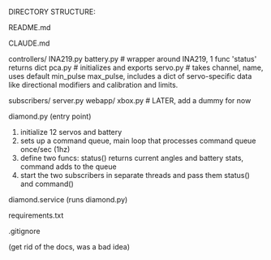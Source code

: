 DIRECTORY STRUCTURE:

README.md

CLAUDE.md

controllers/
  INA219.py
  battery.py  # wrapper around INA219, 1 func 'status' returns dict
  pca.py  # initializes and exports
  servo.py  # takes channel, name, uses default min_pulse max_pulse, includes a dict of servo-specific data like directional modifiers and calibration and limits.

subscribers/
  server.py
  webapp/
  xbox.py  # LATER, add a dummy for now

diamond.py (entry point)
  1. initialize 12 servos and battery
  2. sets up a command queue, main loop that processes command queue once/sec (1hz)
  3. define two funcs: status() returns current angles and battery stats, command adds to the queue
  4. start the two subscribers in separate threads and pass them status() and command()

diamond.service (runs diamond.py)

requirements.txt

.gitignore

(get rid of the docs, was a bad idea)
